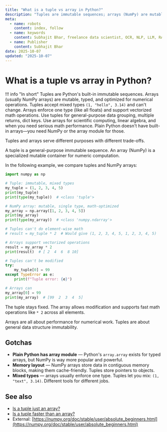 ```yaml
---
title: "What is a tuple vs array in Python?"
description: "Tuples are immutable sequences; arrays (NumPy) are mutable and optimized for math. Learn when to use each."
meta:
  - name: robots
    content: index, follow
  - name: keywords
    content: Subhajit Bhar, freelance data scientist, OCR, NLP, LLM, RAG, knowledge base, python, tuple, comparison
  - name: Publisher
    content: Subhajit Bhar
date: 2025-10-07
updated: "2025-10-07"
---
```


# What is a tuple vs array in Python?

<!-- more -->

!!! info "In short"
    Tuples are Python's built-in immutable sequences. Arrays (usually NumPy arrays) are mutable, typed, and optimized for numerical operations. Tuples accept mixed types `(1, "hello", 3.14)` and can't change. Arrays enforce one type (like all floats) and support vectorized math operations. Use tuples for general-purpose data grouping, multiple returns, dict keys. Use arrays for scientific computing, linear algebra, and when you need serious math performance. Plain Python doesn't have built-in arrays—you need NumPy or the array module for those.

Tuples and arrays serve different purposes with different trade-offs.

A tuple is a general-purpose immutable sequence. An array (NumPy) is a specialized mutable container for numeric computation.

In the following example, we compare tuples and NumPy arrays:

```python
import numpy as np

# Tuple: immutable, mixed types
my_tuple = (1, 2, 3, 4, 5)
print(my_tuple)
print(type(my_tuple))  # <class 'tuple'>

# NumPy array: mutable, single type, math-optimized
my_array = np.array([1, 2, 3, 4, 5])
print(my_array)
print(type(my_array))  # <class 'numpy.ndarray'>

# Tuples can't do element-wise math
# result = my_tuple * 2  # Would give (1, 2, 3, 4, 5, 1, 2, 3, 4, 5)

# Arrays support vectorized operations
result = my_array * 2
print(result)  # [ 2  4  6  8 10]

# Tuples can't be modified
try:
    my_tuple[0] = 99
except TypeError as e:
    print(f"Tuple error: {e}")

# Arrays can
my_array[0] = 99
print(my_array)  # [99  2  3  4  5]
```

The tuple stays fixed. The array allows modification and supports fast math operations like `* 2` across all elements.

Arrays are all about performance for numerical work. Tuples are about general data structure immutability.

## Gotchas

* **Plain Python has array module** — Python's `array.array` exists for typed arrays, but NumPy is way more popular and powerful.
* **Memory layout** — NumPy arrays store data in contiguous memory blocks, making them cache-friendly. Tuples store pointers to objects.
* **Mixed types** — arrays usually enforce one type. Tuples let you mix: `(1, "text", 3.14)`. Different tools for different jobs.

## See also

* [Is a tuple just an array?](is-a-tuple-just-an-array.md)
* [Is a tuple faster than an array?](is-tuple-faster-than-array.md)
* External: [https://numpy.org/doc/stable/user/absolute_beginners.html](https://numpy.org/doc/stable/user/absolute_beginners.html)

<script type="application/ld+json">
{
  "@context": "https://schema.org",
  "@type": "FAQPage",
  "mainEntity": [{
    "@type": "Question",
    "name": "What is a tuple vs array in Python?",
    "acceptedAnswer": {
      "@type": "Answer",
      "text": "Tuples are Python's built-in immutable sequences. Arrays (usually NumPy arrays) are mutable, typed, and optimized for numerical operations. Tuples accept mixed types and can't change. Arrays enforce one type and support vectorized math operations. Use tuples for general-purpose data grouping. Use arrays for scientific computing."
    }
  }]
}
</script>
